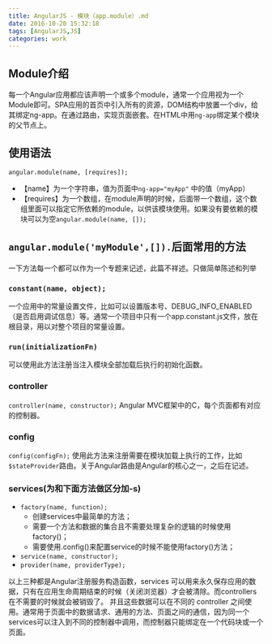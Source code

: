 ```yaml
---
title: AngularJS - 模块（app.module）.md
date: 2016-10-20 15:32:18
tags: [AngularJS,JS]
categories: work
---
```


## Module介绍
每一个Angular应用都应该声明一个或多个module，通常一个应用视为一个Module即可。SPA应用的首页中引入所有的资源，DOM结构中放置一个div，给其绑定ng-app。在通过路由，实现页面嵌套。在HTML中用`ng-app`绑定某个模块的父节点上。


## 使用语法
```
angular.module(name, [requires]);
```
- 【name】为一个字符串，值为页面中`ng-app="myApp"` 中的值（myApp）
- 【requires】为一个数组，在module声明的时候，后面带一个数组，这个数组里面可以指定它所依赖的module，以供该模块使用。如果没有要依赖的模块可以为空`angular.module(name, []);` 

## `angular.module('myModule',[]).`后面常用的方法
一下方法每一个都可以作为一个专题来记述，此篇不祥述。只做简单陈述和列举

### `constant(name, object);`
一个应用中的常量设置文件，比如可以设置版本号、DEBUG_INFO_ENABLED（是否启用调试信息）等。通常一个项目中只有一个app.constant.js文件，放在根目录，用以对整个项目的常量设置。

### `run(initializationFn)`
可以使用此方法注册当注入模块全部加载后执行的初始化函数。

### controller
`controller(name, constructor);`
Angular MVC框架中的C，每个页面都有对应的控制器。

### config
`config(configFn);`
使用此方法来注册需要在模块加载上执行的工作，比如`$stateProvider`路由。关于Angular路由是Angular的核心之一，之后在记述。

### services(为和下面方法做区分加-s)
- `factory(name, function);`
    - 创建services中最简单的方法；
    - 需要一个方法和数据的集合且不需要处理复杂的逻辑的时候使用factory()；
    - 需要使用.config()来配置service的时候不能使用factory()方法；
- `service(name, constructor);`
- `provider(name, providerType);`


以上三种都是Angular注册服务构造函数，services 可以用来永久保存应用的数据，只有在应用生命周期结束的时候（关闭浏览器）才会被清除。而controllers在不需要的时候就会被销毁了。
并且这些数据可以在不同的 controller 之间使用。通常用于页面中的数据请求、通用的方法、页面之间的通信，因为同一个services可以注入到不同的控制器中调用，而控制器只能绑定在一个代码块或一个页面。

 